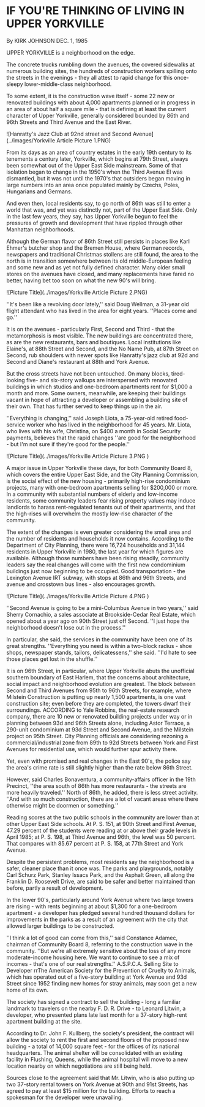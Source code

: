 IF YOU'RE THINKING OF LIVING IN UPPER YORKVILLE
===

By KIRK JOHNSON DEC. 1, 1985 

UPPER YORKVILLE is a neighborhood on the edge.

The concrete trucks rumbling down the avenues, the covered sidewalks at numerous building sites, the hundreds of construction workers spilling onto the streets in the evenings - they all attest to rapid change for this once-sleepy lower-middle-class neighborhood.

To some extent, it is the construction wave itself - some 22 new or renovated buildings with about 4,000 apartments planned or in progress in an area of about half a square mile - that is defining at least the current character of Upper Yorkville, generally considered bounded by 86th and 96th Streets and Third Avenue and the East River.

![Hanratty's Jazz Club at 92nd street and Second Avenue](../images/Yorkville Article Picture 1.PNG)

From its days as an area of country estates in the early 19th century to its tenements a century later, Yorkville, which begins at 79th Street, always been somewhat out of the Upper East Side mainstream. Some of that isolation began to change in the 1950's when the Third Avenue El was dismantled, but it was not until the 1970's that outsiders began moving in large numbers into an area once populated mainly by Czechs, Poles, Hungarians and Germans.

And even then, local residents say, to go north of 86th was still to enter a world that was, and yet was distinctly not, part of the Upper East Side. Only in the last few years, they say, has Upper Yorkville begun to feel the pressures of growth and development that have rippled through other Manhattan neighborhoods.

Although the German flavor of 86th Street still persists in places like Karl Ehmer's butcher shop and the Bremen House, where German records, newspapers and traditional Christmas stollens are still found, the area to the north is in transition somewhere between its old middle-European feeling and some new and as yet not fully defined character. Many older small stores on the avenues have closed, and many replacements have fared no better, having bet too soon on what the new 90's will bring.

![Picture Title](../images/Yorkville Article Picture 2.PNG)


''It's been like a revolving door lately,'' said Doug Wellman, a 31-year old flight attendant who has lived in the area for eight years. ''Places come and go.''

It is on the avenues - particularly First, Second and Third - that the metamorphosis is most visible. The new buildings are concentrated there, as are the new restaurants, bars and boutiques. Local institutions like Elaine's, at 88th Street and Second, and the No Name Pub, at 87th Street on Second, rub shoulders with newer spots like Hanratty's jazz club at 92d and Second and Diane's restaurant at 88th and York Avenue.

But the cross streets have not been untouched. On many blocks, tired-looking five- and six-story walkups are interspersed with renovated buildings in which studios and one-bedroom apartments rent for $1,000 a month and more. Some owners, meanwhile, are keeping their buildings vacant in hope of attracting a developer or assembling a building site of their own. That has further served to keep things up in the air.

''Everything is changing,'' said Joseph Liota, a 75-year-old retired food-service worker who has lived in the neighborhood for 45 years. Mr. Liota, who lives with his wife, Christina, on $400 a month in Social Security payments, believes that the rapid changes ''are good for the neighborhood - but I'm not sure if they're good for the people.''

![Picture Title](../images/Yorkville Article Picture 3.PNG )


A major issue in Upper Yorkville these days, for both Community Board 8, which covers the entire Upper East Side, and the City Planning Commission, is the social effect of the new housing - primarily high-rise condominium projects, many with one-bedroom apartments selling for $200,000 or more.
In a community with substantial numbers of elderly and low-income residents, some community leaders fear rising property values may induce landlords to harass rent-regulated tenants out of their apartments, and that the high-rises will overwhelm the mostly low-rise character of the community.

The extent of the changes is even greater considering the small area and the number of residents and households it now contains. According to the Department of City Planning, there were 16,724 households and 31,144 residents in Upper Yorkville in 1980, the last year for which figures are available. Although those numbers have been rising steadily, community leaders say the real changes will come with the first new condominium buildings just now beginning to be occupied. Good transportation - the Lexington Avenue IRT subway, with stops at 86th and 96th Streets, and avenue and crosstown bus lines - also encourages growth.

![Picture Title](../images/Yorkville Article Picture 4.PNG )

''Second Avenue is going to be a mini-Columbus Avenue in two years,'' said Sherry Cornachio, a sales associate at Brookside-Cedar Real Estate, which opened about a year ago on 90th Street just off Second. ''I just hope the neighborhood doesn't lose out in the process.''

In particular, she said, the services in the community have been one of its great strengths. ''Everything you need is within a two-block radius - shoe shops, newspaper stands, tailors, delicatessens,'' she said. ''I'd hate to see those places get lost in the shuffle.''

It is on 96th Street, in particular, where Upper Yorkville abuts the unofficial southern boundary of East Harlem, that the concerns about architecture, social impact and neighborhood evolution are greatest. The block between Second and Third Avenues from 95th to 96th Streets, for example, where Milstein Construction is putting up nearly 1,500 apartments, is one vast construction site; even before they are completed, the towers dwarf their surroundings. ACCORDING to Yale Robbins, the real-estate research company, there are 10 new or renovated building projects under way or in planning between 93d and 96th Streets alone, including Astor Terrace, a 290-unit condominium at 93d Street and Second Avenue, and the Milstein project on 95th Street. City Planning officials are considering rezoning a commercial/industrial zone from 89th to 92d Streets between York and First Avenues for residential use, which would further spur activity there.

Yet, even with promised and real changes in the East 90's, the police say the area's crime rate is still slightly higher than the rate below 86th Street.

However, said Charles Bonaventura, a community-affairs officer in the 19th Precinct, ''the area south of 86th has more restaurants - the streets are more heavily traveled.'' North of 86th, he added, there is less street activity. ''And with so much construction, there are a lot of vacant areas where there otherwise might be doormen or something.''

Reading scores at the two public schools in the community are lower than at other Upper East Side schools. At P. S. 151, at 90th Street and First Avenue, 47.29 percent of the students were reading at or above their grade levels in April 1985; at P. S. 198, at Third Avenue and 96th, the level was 50 percent. That compares with 85.67 percent at P. S. 158, at 77th Street and York Avenue.

Despite the persistent problems, most residents say the neighborhood is a safer, cleaner place than it once was. The parks and playgrounds, notably Carl Schurz Park, Stanley Issacs Park, and the Asphalt Green, all along the Franklin D. Roosevelt Drive, are said to be safer and better maintained than before, partly a result of development.

In the lower 90's, particularly around York Avenue where two large towers are rising - with rents beginning at about $1,300 for a one-bedroom apartment - a developer has pledged several hundred thousand dollars for improvements in the parks as a result of an agreement with the city that allowed larger buildings to be constructed.

''I think a lot of good can come from this,'' said Constance Adamec, chairman of Community Board 8, referring to the construction wave in the community. ''But we're all extremely sensitive about the loss of any more moderate-income housing here. We want to continue to see a mix of incomes - that's one of our real strengths.'' A.S.P.C.A. Selling Site to Developer rrThe American Society for the Prevention of Cruelty to Animals, which has operated out of a five-story building at York Avenue and 93d Street since 1952 finding new homes for stray animals, may soon get a new home of its own.

The society has signed a contract to sell the building - long a familiar landmark to travelers on the nearby F. D. R. Drive - to Leonard Litwin, a developer, who presented plans late last month for a 37-story high-rent apartment building at the site.

According to Dr. John F. Kullberg, the society's president, the contract will allow the society to rent the first and second floors of the proposed new building - a total of 14,000 square feet - for the offices of its national headquarters. The animal shelter will be consolidated with an existing facility in Flushing, Queens, while the animal hospital will move to a new location nearby on which negotiations are still being held.

Sources close to the agreement said that Mr. Litwin, who is also putting up two 37-story rental towers on York Avenue at 90th and 91st Streets, has agreed to pay at least $15 million for the building. Efforts to reach a spokesman for the developer were unavailing.

